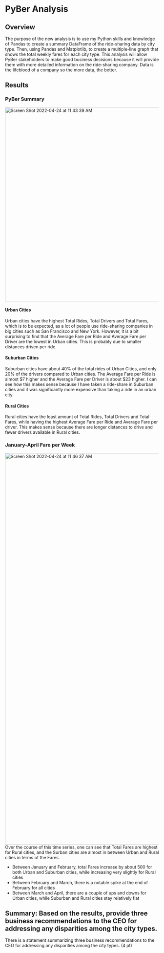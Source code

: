 # PyBer Analysis

## Overview
The purpose of the new analysis is to use my Python skills and knowledge of Pandas to create a summary DataFrame of the ride-sharing data by city type. Then, using Pandas and Matplotlib, to create a multiple-line graph that shows the total weekly fares for each city type. This analysis will allow PyBer stakeholders to make good business decisions because it will provide them with more detailed information on the ride-sharing company. Data is the lifeblood of a company so the more data, the better. 

## Results 

### PyBer Summary 
<img width="636" alt="Screen Shot 2022-04-24 at 11 43 39 AM" src="https://user-images.githubusercontent.com/95447175/164991546-47728256-385b-457f-8058-ff45ded18f6d.png">

#### Urban Cities
Urban cities have the highest Total Rides, Total Drivers and Total Fares, which is to be expected, as a lot of people use ride-sharing companies in big cities such as San Francisco and New York. However, it is a bit surprising to find that the Average Fare per Ride and Average Fare per Driver are the lowest in Urban cities. This is probably due to smaller distances driven per ride. 

#### Suburban Cities 
Suburban cities have about 40% of the total rides of Urban Cities, and only 20% of the drivers compared to Urban cities. The Average Fare per Ride is almost $7 higher and the Average Fare per Driver is about $23 higher. I can see how this makes sense because I have taken a ride-share in Suburban cities and it was significantly more expensive than taking a ride in an urban city. 

#### Rural Cities 
  Rural cities have the least amount of Total Rides, Total Drivers and Total Fares, while having the highest Average Fare per Ride and Average Fare per driver. This makes sense because there are longer distances to drive and fewer drivers available in Rural cities. 

### January-April Fare per Week
<img width="1282" alt="Screen Shot 2022-04-24 at 11 46 37 AM" src="https://user-images.githubusercontent.com/95447175/164991674-b4a7ec0b-35f3-4358-b867-e869c67f3cd8.png">
Over the course of this time series, one can see that Total Fares are highest for Rural cities, and the Surban cities are almost in between Urban and Rural cities in terms of the Fares. 

- Between January and February, total Fares increase by about 500 for both Urban and Suburban cities, while increasing very slightly for Rural cities
- Between February and March, there is a notable spike at the end of February for all cities
- Between March and April, there are a couple of ups and downs for Urban cities, while Suburban and Rural cities stay relatively flat 

## Summary: Based on the results, provide three business recommendations to the CEO for addressing any disparities among the city types.

There is a statement summarizing three business recommendations to the CEO for addressing any disparities among the city types. (4 pt)
